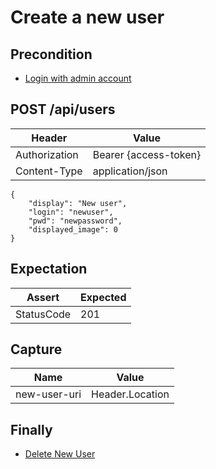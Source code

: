 # Create a new user

## Precondition

* [Login with admin account](../common/login-with-admin.md)

## POST /api/users

| Header | Value |
| - | - |
| Authorization | Bearer {access-token} |
| Content-Type | application/json |

```
{
    "display": "New user",
    "login": "newuser",
    "pwd": "newpassword",
    "displayed_image": 0
}
```

## Expectation

| Assert | Expected |
| - | - |
| StatusCode | 201 |

## Capture

| Name | Value |
| - | - |
| new-user-uri | Header.Location |

## Finally

* [Delete New User](../common/delete-new-user.md)
